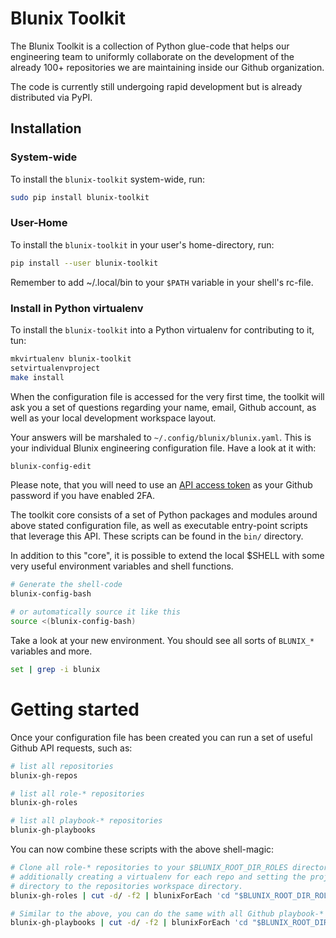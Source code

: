 # Blunix Toolkit

The Blunix Toolkit is a collection of Python glue-code that helps our
engineering team to uniformly collaborate on the development of the
already 100+ repositories we are maintaining inside our Github
organization.

The code is currently still undergoing rapid development but is already
distributed via PyPI.

## Installation
### System-wide
To install the `blunix-toolkit` system-wide, run:
```bash
sudo pip install blunix-toolkit
```

### User-Home
To install the `blunix-toolkit` in your user's home-directory, run:
```bash
pip install --user blunix-toolkit
```
Remember to add ~/.local/bin to your `$PATH` variable in your shell's
rc-file.

### Install in Python virtualenv
To install the `blunix-toolkit` into a Python virtualenv for contributing
to it, tun:
```bash
mkvirtualenv blunix-toolkit
setvirtualenvproject
make install
```

When the configuration file is accessed for the very first time, the
toolkit will ask you a set of questions regarding your name, email,
Github account, as well as your local development workspace layout.

Your answers will be marshaled to `~/.config/blunix/blunix.yaml`. This
is your individual Blunix engineering configuration file. Have a look at
it with:

```bash
blunix-config-edit
```

Please note, that you will need to use an
[API access token](https://github.com/settings/tokens) as your
Github password if you have enabled 2FA.

The toolkit core consists of a set of Python packages and modules around above
stated configuration file, as well as executable entry-point scripts that
leverage this API. These scripts can be found in the `bin/` directory.

In addition to this "core", it is possible to extend the local $SHELL
with some very useful environment variables and shell functions.

```bash
# Generate the shell-code
blunix-config-bash

# or automatically source it like this
source <(blunix-config-bash)
```

Take a look at your new environment. You should see all sorts of `BLUNIX_*`
variables and more.

```bash
set | grep -i blunix
```

# Getting started

Once your configuration file has been created you can run a set of useful
Github API requests, such as:

```bash
# list all repositories
blunix-gh-repos

# list all role-* repositories
blunix-gh-roles

# list all playbook-* repositories
blunix-gh-playbooks
```

You can now combine these scripts with the above shell-magic:

```bash
# Clone all role-* repositories to your $BLUNIX_ROOT_DIR_ROLES directory while
# additionally creating a virtualenv for each repo and setting the project
# directory to the repositories workspace directory.
blunix-gh-roles | cut -d/ -f2 | blunixForEach 'cd "$BLUNIX_ROOT_DIR_ROLES"; blunixWorkon "$item"'

# Similar to the above, you can do the same with all Github playbook-* repositories.
blunix-gh-playbooks | cut -d/ -f2 | blunixForEach 'cd "$BLUNIX_ROOT_DIR_PLAYBOOKS"; blunixWorkon "$item"'
```
